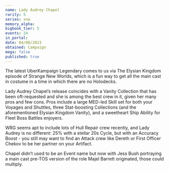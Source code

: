 ```yaml
---
name: Lady Audrey Chapel
rarity: 5
series: snw
memory_alpha:
bigbook_tier: 5
events: 24
in_portal:
date: 04/08/2023
obtained: Campaign
mega: false
published: true
---
```


The latest UberKampaign Legendary comes to us via The Elysian Kingdom episode of Strange New Worlds, which is a fun way to get all the main cast in costume in a time in which there are no Holodecks. 


Lady Audrey Chapel’s release coincides with a Vanity Collection that has been oft-requested and she is among the best crew in it, given her many pros and few cons. Pros include a large MED-led Skill set for both your Voyages and Shuttles, three Stat-boosting Collections (and the aforementioned Elysian Kingdom Vanity), and a sweetheart Ship Ability for Fleet Boss Battles enjoyers. 

WRG seems apt to include lots of Hull Repair crew recently, and Lady Audrey is no different: 25% with a stellar 20s Cycle, but with an Accuracy Boost - you still may want to find an Attack crew like Dereth or First Officer Chekov to be her partner on your Artifact.

Chapel didn’t used to be an Event name but now with Jess Bush portraying a main cast pre-TOS version of the role Majel Barrett originated, those could multiply.
